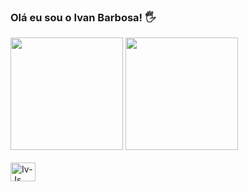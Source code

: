 ### Olá eu sou o Ivan Barbosa! 🖐️
</div>
<img height="180em" src="https://github-readme-stats.vercel.app/api?username=iivansbb1985&show_icons=true&theme=tokyonight"/>
 <img height="180em" src="https://github-readme-stats.vercel.app/api/top-langs/?username=iivansbb1985&layout=compact&theme=tokyonight"/>
<div>
<div style= "display: inline_block"><br>
    <img align="center" alt="Iv-Js" height="30" width="40" src="https://img.shields.io/badge/JavaScript-F7DF1E?style=for-the-badge&logo=javascript&logoColor=black"
    <img align="right" alt="Iv-HTML" height="30" width="40" src="https://img.shields.io/badge/HTML5-E34F26?style=for-the-badge&logo=html5&logoColor=white"
 
<div>
